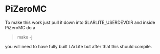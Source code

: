 # PiZeroMC

To make this work just pull it down into $LARLITE_USERDEVDIR and inside PiZeroMC do a

> make -j

you will need to have fully built LArLite but after that this should compile. 